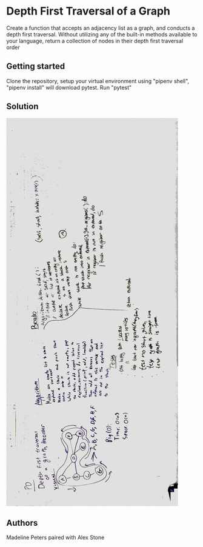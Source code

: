 # Depth First Traversal of a Graph
Create a function that accepts an adjacency list as a graph, and conducts a depth first traversal. Without utilizing any of the built-in methods available to your language, return a collection of nodes in their depth first traversal order

## Getting started
Clone the repository, setup your virtual environment using "pipenv shell", "pipenv install" will download pytest. Run "pytest"

## Solution
![Whiteboard image ](/assets/depth_first.jpg)

## Authors
Madeline Peters paired with Alex Stone




